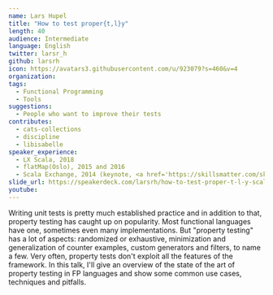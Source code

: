 ```yaml
---
name: Lars Hupel
title: "How to test proper{t,l}y"
length: 40
audience: Intermediate
language: English
twitter: larsr_h
github: larsrh
icon: https://avatars3.githubusercontent.com/u/923079?s=460&v=4
organization: 
tags:
  - Functional Programming
  - Tools
suggestions:
  - People who want to improve their tests
contributes:
  - cats-collections
  - discipline
  - libisabelle
speaker_experience:
  - LX Scala, 2018
  - flatMap(Oslo), 2015 and 2016
  - Scala Exchange, 2014 (keynote, <a href='https://skillsmatter.com/skillscasts/5827-state-of-the-typelevel'>https://skillsmatter.com/skillscasts/5827-state-of-the-typelevel</a>)
slide_url: https://speakerdeck.com/larsrh/how-to-test-proper-t-l-y-scala-matsuri-edition
youtube:
---
```

Writing unit tests is pretty much established practice and in addition to that, property testing has caught up on popularity. Most functional languages have one, sometimes even many implementations. But "property testing" has a lot of aspects: randomized or exhaustive, minimization and generalization of counter examples, custom generators and filters, to name a few. Very often, property tests don't exploit all the features of the framework. In this talk, I'll give an overview of the state of the art of property testing in FP languages and show some common use cases, techniques and pitfalls.

